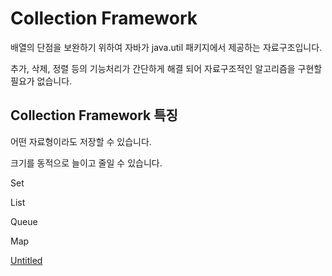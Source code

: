 # Collection Framework

배열의 단점을 보완하기 위하여 자바가 java.util 패키지에서 제공하는 자료구조입니다.

추가, 삭제, 정렬 등의 기능처리가 간단하게 해결 되어 자료구조적인 알고리즘을 구현할 필요가 없습니다.

## Collection Framework 특징

어떤 자료형이라도 저장할 수 있습니다.

크기를 동적으로 늘이고 줄일 수 있습니다.

Set 

List

Queue

Map

[Untitled](Collection%20Framework/Untitled%20Database.csv)

##